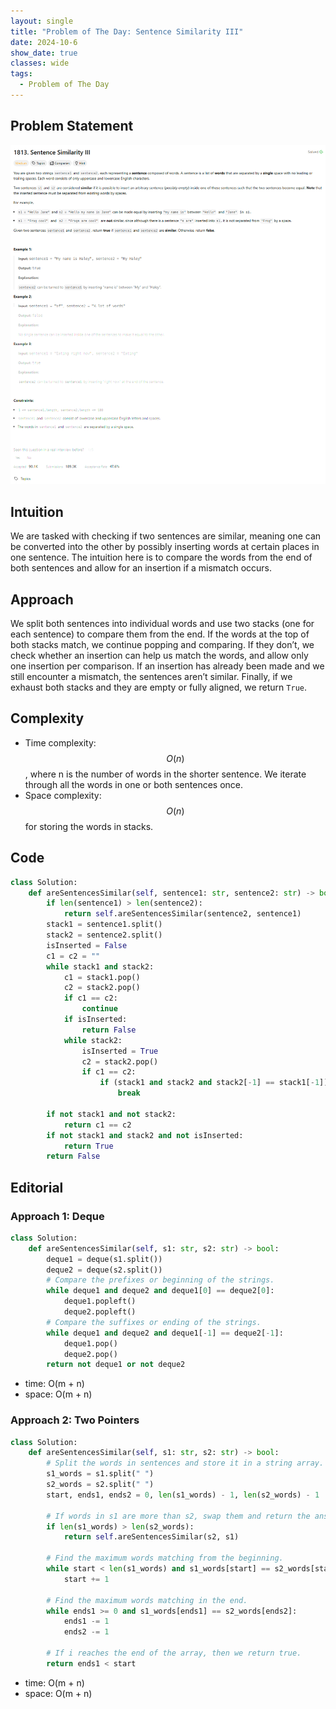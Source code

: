 ```yaml
---
layout: single
title: "Problem of The Day: Sentence Similarity III"
date: 2024-10-6
show_date: true
classes: wide
tags:
  - Problem of The Day
---
```


## Problem Statement

![problem](/assets/images/2024-10-06_11-15-13-problem-1813.png)

## Intuition

We are tasked with checking if two sentences are similar, meaning one can be converted into the other by possibly inserting words at certain places in one sentence. The intuition here is to compare the words from the end of both sentences and allow for an insertion if a mismatch occurs.

## Approach

We split both sentences into individual words and use two stacks (one for each sentence) to compare them from the end. If the words at the top of both stacks match, we continue popping and comparing. If they don’t, we check whether an insertion can help us match the words, and allow only one insertion per comparison. If an insertion has already been made and we still encounter a mismatch, the sentences aren’t similar. Finally, if we exhaust both stacks and they are empty or fully aligned, we return `True`.

## Complexity

- Time complexity: $$O(n)$$, where n is the number of words in the shorter sentence. We iterate through all the words in one or both sentences once.
- Space complexity: $$O(n)$$ for storing the words in stacks.

## Code

```python
class Solution:
    def areSentencesSimilar(self, sentence1: str, sentence2: str) -> bool:
        if len(sentence1) > len(sentence2):
            return self.areSentencesSimilar(sentence2, sentence1)
        stack1 = sentence1.split()
        stack2 = sentence2.split()
        isInserted = False
        c1 = c2 = ""
        while stack1 and stack2:
            c1 = stack1.pop()
            c2 = stack2.pop()
            if c1 == c2:
                continue
            if isInserted:
                return False
            while stack2:
                isInserted = True
                c2 = stack2.pop()
                if c1 == c2:
                    if (stack1 and stack2 and stack2[-1] == stack1[-1]) or (not stack1 or not stack2):
                        break

        if not stack1 and not stack2:
            return c1 == c2
        if not stack1 and stack2 and not isInserted:
            return True
        return False
```

## Editorial

### Approach 1: Deque

```python
class Solution:
    def areSentencesSimilar(self, s1: str, s2: str) -> bool:
        deque1 = deque(s1.split())
        deque2 = deque(s2.split())
        # Compare the prefixes or beginning of the strings.
        while deque1 and deque2 and deque1[0] == deque2[0]:
            deque1.popleft()
            deque2.popleft()
        # Compare the suffixes or ending of the strings.
        while deque1 and deque2 and deque1[-1] == deque2[-1]:
            deque1.pop()
            deque2.pop()
        return not deque1 or not deque2
```

- time: O(m + n)
- space: O(m + n)

### Approach 2: Two Pointers

```python
class Solution:
    def areSentencesSimilar(self, s1: str, s2: str) -> bool:
        # Split the words in sentences and store it in a string array.
        s1_words = s1.split(" ")
        s2_words = s2.split(" ")
        start, ends1, ends2 = 0, len(s1_words) - 1, len(s2_words) - 1

        # If words in s1 are more than s2, swap them and return the answer.
        if len(s1_words) > len(s2_words):
            return self.areSentencesSimilar(s2, s1)

        # Find the maximum words matching from the beginning.
        while start < len(s1_words) and s1_words[start] == s2_words[start]:
            start += 1

        # Find the maximum words matching in the end.
        while ends1 >= 0 and s1_words[ends1] == s2_words[ends2]:
            ends1 -= 1
            ends2 -= 1

        # If i reaches the end of the array, then we return true.
        return ends1 < start
```

- time: O(m + n)
- space: O(m + n)

